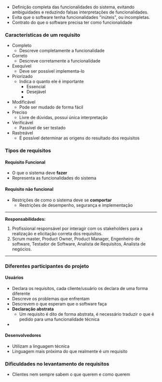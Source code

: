 - Definição completa das funcionalidades do sistema, evitando ambiguidades e reduzindo falsas interpretações de funcionalidades. 
- Evita que o software tenha funcionalidades "inúteis", ou incompletas.
- Contrato do que o software precisa ter como funcionalidade
### Características de um requisito
- Completo
	- Descreve completamente a funcionalidade
- Correto
	- Descreve corretamente a funcionalidade
- Exequível
	- Deve ser possível implementa-lo
- Priorizado
	- Indica o quanto ele é importante
		- Essencial
		- Desejável
		- 
- Modificável
	- Pode ser mudado de forma fácil
- Preciso
	- Livre de dúvidas, possuí única interpretação
- Verificável
	- Passível de ser testado
- Rastreável
	- É possível determinar as origens do resultado dos requisitos

### Tipos de requisitos
#### Requisito Funcional
- O que o sistema deve **fazer**
- Representa as funcionalidades do sistema

#### Requisito não funcional
- Restrições de como o sistema deve se **comportar**
	- Restrições de desempenho, segurança e implementação

---
**Responsabilidades:**
1. Profissional responsável por interagir com os stakeholders para a realização e elicitação correta dos requisitos.
2. Scrum master, Product Owner, Product Manager, Engenheiro de software, Testador de Software, Analista de Requisitos, Analista de negócios.
---
### Diferentes participantes do projeto

#### Usuários
- Declara os requisitos, cada cliente/usuário os declara de uma forma diferente
- Descreve os problemas que enfrentam
- Descrevem o que esperam que o software faça
- **Declaração abstrata**
	- Um requisito é dito de forma abstrata, é necessário traduzir o que é pedido para uma funcionalidade técnica
- 

#### Desenvolvedores
- Utilizam a linguagem técnica
- Linguagem mais próxima do que realmente é um requisito

### Dificuldades no levantamento de requisitos

- Clientes nem sempre sabem o que querem e como querem
